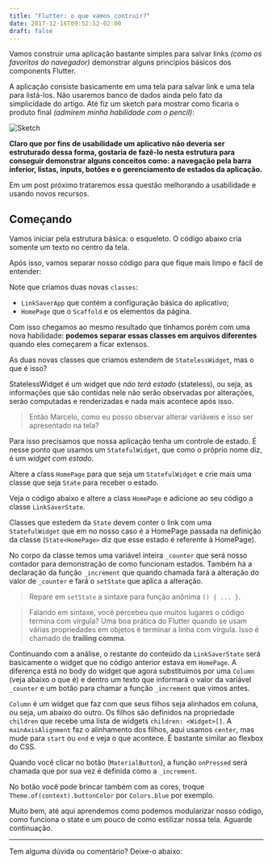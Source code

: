 ```yaml
---
title: "Flutter: o que vamos contruir?"
date: 2017-12-16T09:52:52-02:00
draft: false
---
```


Vamos construir uma aplicação bastante simples para salvar links _(como os favoritos do navegador)_ demonstrar alguns princípios básicos dos components Flutter.

A aplicação consiste basicamente em uma tela para salvar link e uma tela para listá-los. Não usaremos banco de dados ainda pelo fato da simplicidade do artigo. Até fiz um sketch para mostrar como ficaria o produto final _(admirem minha habilidade com o pencil)_:

![Sketch](/img/sketch-app.png)

**Claro que por fins de usabilidade um aplicativo não deveria ser estruturado dessa forma, gostaria de fazê-lo nesta estrutura para conseguir demonstrar alguns conceitos como: a navegação pela barra inferior, listas, inputs, botões e o gerenciamento de estados da aplicação.**

Em um post próximo trataremos essa questão melhorando a usabilidade e usando novos recursos.

## Começando

Vamos iniciar pela estrutura básica: o esqueleto. O código abaixo cria somente um texto no centro da tela.

<script src="https://gist.github.com/mnaegeler/26783cc17abef47b5992d6719761e32c.js"></script>

Após isso, vamos separar nosso código para que fique mais limpo e fácil de entender:

<script src="https://gist.github.com/mnaegeler/3cf91d3fc7f1886d32a85c136f973b3b.js"></script>

Note que criamos duas novas `classes`:

  * `LinkSaverApp` que contém a configuração básica do aplicativo;
  * `HomePage` que o `Scaffold` e os elementos da página.

Com isso chegamos ao mesmo resultado que tínhamos porém com uma nova habilidade: **podemos separar essas classes em arquivos diferentes** quando eles começarem a ficar extensos.

As duas novas classes que criamos estendem de `StatelessWidget`, mas o que é isso?

StatelessWidget é um widget que _não terá estado_ (stateless), ou seja, as informações que são contidas nele não serão observadas por alterações, serão computadas e renderizadas e nada mais acontece após isso.

> Então Marcelo, como eu posso observar alterar variáveis e isso ser apresentado na tela?

Para isso precisamos que nossa aplicação tenha um controle de estado. É nesse ponto que usamos um `StatefulWidget`, que como o próprio nome diz, é um _widget com estado_.

Altere a class `HomePage` para que seja um `StatefulWidget` e crie mais uma classe que seja `State` para receber o estado.

Veja o código abaixo e altere a class `HomePage` e adicione ao seu código a classe `LinkSaverState`.

<script src="https://gist.github.com/mnaegeler/c8e2b1901813565f0a856da2365a96ae.js"></script>

Classes que estedem da `State` devem conter o link com uma `StatefulWidget` que em no nosso caso é a HomePage passada na definição da classe (`State<HomePage>` diz que esse estado é referente à HomePage).

No corpo da classe temos uma variável inteira `_counter` que será nosso contador para demonstração de como funcionam estados. Também há a declaração da função `_increment` que quando chamada fará a alteração do valor de `_counter` e fará o `setState` que aplica a alteração.

> Repare em `setState` a sintaxe para função anônima `() { ... }`.

> Falando em sintaxe, você percebeu que muitos lugares o código termina com vírgula? Uma boa prática do Flutter quando se usam várias propriedades em objetos é terminar a linha com vírgula. Isso é chamado de **trailing comma**.

Continuando com a análise, o restante do conteúdo da `LinkSaverState` será basicamente o widget que no código anterior estava em `HomePage`. A diferença está no body do widget que agora substituímos por uma `Column` (veja abaixo o que é) e dentro um texto que informará o valor da variável `_counter` e um botão para chamar a função `_increment` que vimos antes.

`Column` é um widget que faz com que seus filhos seja alinhados em coluna, ou seja, um abaixo do outro. Os filhos são definidos na propriedade `children` que recebe uma lista de widgets `children: <Widget>[]`. A `mainAxisAlignment` faz o alinhamento dos filhos, aqui usamos `center`, mas mude para `start` ou `end` e veja o que acontece. É bastante similar ao flexbox do CSS.

Quando você clicar no botão (`MaterialButton`), a função `onPressed` será chamada que por sua vez é definida como a `_increment`.

No botão você pode brincar também com as cores, troque `Theme.of(context).buttonColor` por `Colors.blue` por exemplo.

Muito bem, até aqui aprendemos como podemos modularizar nosso código, como funciona o state e um pouco de como estilizar nossa tela. Aguarde continuação.

---

Tem alguma dúvida ou comentário? Deixe-o abaixo:
